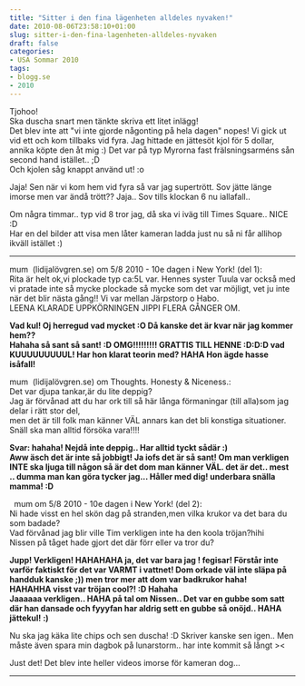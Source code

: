 ```yaml
---
title: "Sitter i den fina lägenheten alldeles nyvaken!"
date: 2010-08-06T23:58:10+01:00
slug: sitter-i-den-fina-lagenheten-alldeles-nyvaken
draft: false
categories:
- USA Sommar 2010
tags:
- blogg.se
- 2010
---
```

Tjohoo!  
Ska duscha snart men tänkte skriva ett litet inlägg!  
Det blev inte att "vi inte gjorde någonting på hela dagen" nopes! Vi gick ut vid ett och kom tillbaks vid fyra. Jag hittade en jättesöt kjol för 5 dollar, annika köpte den åt mig :) Det var på typ Myrorna fast frälsningsarméns sån second hand istället.. ;D  
Och kjolen såg knappt använd ut! :o  
  
  
Jaja! Sen när vi kom hem vid fyra så var jag supertrött. Sov jätte länge imorse men var ändå trött?? Jaja.. Sov tills klockan 6 nu iallafall..  
  
  
Om några timmar.. typ vid 8 tror jag, då ska vi iväg till Times Square.. NICE :D  
Har en del bilder att visa men låter kameran ladda just nu så ni får allihop ikväll istället :)  
  
  

* * *

  

mum  (lidijalövgren.se) om 5/8 2010 - 10e dagen i New York! (del 1):  
Rita är helt ok,vi plockade typ ca:5L var. Hennes syster Tuula var också med vi pratade inte så mycke plockade så mycke som det var möjligt, vet ju inte när det blir nästa gång!! Vi var mellan Järpstorp o Habo.  
LEENA KLARADE UPPKÖRNINGEN JIPPI FLERA GÅNGER OM.

**Vad kul! Oj herregud vad mycket :O Då kanske det är kvar när jag kommer hem??  
Hahaha så sant så sant! :D OMG!!!!!!!!! GRATTIS TILL HENNE :D:D:D vad KUUUUUUUUUL! Har hon klarat teorin med? HAHA Hon ägde hasse isåfall!**

  
mum  (lidijalövgren.se) om Thoughts. Honesty & Niceness.:  
Det var djupa tankar,är du lite deppig?  
Jag är förvånad att du har ork till så här långa förmaningar (till alla)som jag delar i rätt stor del,  
men det är till folk man känner VÄL annars kan det bli konstiga situationer. Snäll ska man alltid försöka vara!!!!

**Svar: hahaha! Nejdå inte deppig.. Har alltid tyckt sådär :)  
Aww äsch det är inte så jobbigt! Ja iofs det är så sant! Om man verkligen INTE ska ljuga till någon så är det dom man känner VÄL. det är det.. mest .. dumma man kan göra tycker jag... Håller med dig! underbara snälla mamma! :D**

  mum om 5/8 2010 - 10e dagen i New York! (del 2):  
Ni hade visst en hel skön dag på stranden,men vilka krukor va det bara du som badade?  
Vad förvånad jag blir ville Tim verkligen inte ha den koola tröjan?hihi  
Nissen på tåget hade gjort det där förr eller va tror du?  
  
**Jupp! Verkligen! HAHAHAHA ja, det var bara jag ! fegisar! Förstår inte varför faktiskt för det var VARMT i vattnet! Dom orkade väl inte släpa på handduk kanske ;)) men tror mer att dom var badkrukor haha!  
HAHAHHA visst var tröjan cool?! :D Hahaha  
Jaaaaaa verkligen.. HAHA på tal om Nissen.. Det var en gubbe som satt där han dansade och fyyyfan har aldrig sett en gubbe så onöjd.. HAHA jättekul! :)**  
  
Nu ska jag käka lite chips och sen duscha! :D Skriver kanske sen igen.. Men måste även spara min dagbok på lunarstorm.. har inte kommit så långt ><  
  
Just det! Det blev inte heller videos imorse för kameran dog...

* * *